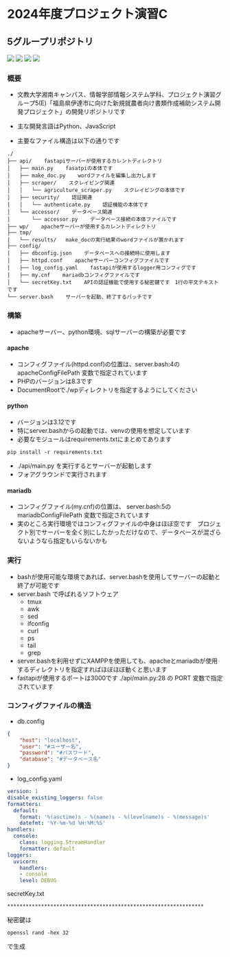 # 2024年度プロジェクト演習C
## 5グループリポジトリ
<!-- <img src="https://img.shields.io/badge/any_text-you_like-blue" title="test"><br> -->
<img src="https://img.shields.io/badge/PHP_8.3-ccc?logo=php&style=flat">
<img src="https://img.shields.io/badge/Python_3.12-F9DC3E?logo=python&style=flat">
<img src="https://img.shields.io/badge/Apache_2.4-D22128?logo=apache&style=flat">
<img src="https://img.shields.io/badge/FastAPI_0.115.3-009688?logo=FastAPI&style=flat&logoColor=FFFFFF">
<!-- <img src="https://img.shields.io/badge/jQuery_3.7-0769AD.svg?logo=jquery&style=flat"> -->

<!-- ![エビフライトライアングル](http://i.imgur.com/Jjwsc.jpg "サンプル") -->
### 概要
- 文教大学湘南キャンパス、情報学部情報システム学科、プロジェクト演習グループ5(E)「福島県伊達市に向けた新規就農者向け書類作成補助システム開発プロジェクト」の開発リポジトリです
- 主な開発言語はPython、JavaScript

- 主要なファイル構造は以下の通りです
```
./
├── api/    fastapiサーバーが使用するカレントディレクトリ
│   ├── main.py    fasatpiの本体です
│   ├── make_doc.py    wordファイルを編集し出力します
│   ├── scraper/    スクレイピング関連
│   │   └── agriculture_scraper.py    スクレイピングの本体です
│   ├── security/    認証関連
│   │   └── authenticate.py    認証機能の本体です
│   └── accessor/    データベース関連
│       └── accessor.py    データベース接続の本体ファイルです
├── wp/    apacheサーバーが使用するカレントディレクトリ
├── tmp/
│   └── results/   make_docの実行結果のwordファイルが置かれます
├── config/
│   ├── dbconfig.json    データベースへの接続時に使用します
│   ├── httpd.conf    apacheサーバーコンフィグファイルです
│   ├── log_config.yaml    fastapiが使用するlogger用コンフィグです
│   ├── my.cnf    mariadbコンフィグファイルです
│   └── secretKey.txt    APIの認証機能で使用する秘密鍵です　1行の平文テキストです
└── server.bash    サーバーを起動、終了するバッチです
```

### 構築
- apacheサーバー、python環境、sqlサーバーの構築が必要です
#### apache
- コンフィグファイル(httpd.conf)の位置は、server.bash:4の apacheConfigFilePath 変数で指定されています
- PHPのバージョンは8.3です
- DocumentRootで./wpディレクトリを指定するようにしてください
#### python
- バージョンは3.12です
- 特にserver.bashからの起動では、venvの使用を想定しています
- 必要なモジュールはrequirements.txtにまとめてあります
```shell
pip install -r requirements.txt
```
- ./api/main.py を実行するとサーバーが起動します
- フォアグラウンドで実行されます
#### mariadb
- コンフィグファイル(my.cnf)の位置は、 server.bash:5の mariadbConfigFilePath 変数で指定されています
- 実のところ実行環境ではコンフィグファイルの中身はほぼ空です　プロジェクト別でサーバーを全く別にしたかっただけなので、データベースが混ざらないようなら指定もいらないかも

### 実行
- bashが使用可能な環境であれば、server.bashを使用してサーバーの起動と終了が可能です
- server.bash で呼ばれるソフトウェア
  - tmux
  - awk
  - sed
  - ifconfig
  - curl
  - ps
  - tail
  - grep
- server.bashを利用せずにXAMPPを使用しても、apacheとmariadbが使用するディレクトリを指定すればほぼほぼ動くと思います
- fastapiが使用するポートは3000です ./api/main.py:28 の PORT 変数で指定されています



### コンフィグファイルの構造
- db.config
```json
{
    "host": "localhost",
    "user": "#ユーザー名",
    "password": "#パスワード",
    "database": "#データベース名"
}
```
- log_config.yaml
```yaml
version: 1
disable_existing_loggers: false
formatters:
  default:
    format: '%(asctime)s - %(name)s - %(levelname)s - %(message)s'
    datefmt: '%Y-%m-%d %H:%M:%S'
handlers:
  console:
    class: logging.StreamHandler
    formatter: default
loggers:
  uvicorn:
    handlers:
    - console
    level: DEBUG
```
secretKey.txt
```
****************************************************************

```
秘密鍵は
```shell
openssl rand -hex 32
```
で生成